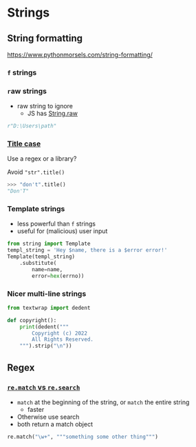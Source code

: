 # Strings

## String formatting

https://www.pythonmorsels.com/string-formatting/

### `f` strings

### `r`aw strings
-   raw string to ignore
    -   JS has [String.raw](https://developer.mozilla.org/en-US/docs/Web/JavaScript/Reference/Global_Objects/String/raw)

```python
r"D:\Users\path"
```

### [Title case](https://www.pythonmorsels.com/title-case-in-python/)

Use a regex or a library?

Avoid `"str".title()`

```python
>>> "don't".title()
"Don'T"
```



### Template strings

* less powerful than `f` strings
* useful for (malicious) user input
```python
from string import Template
templ_string = 'Hey $name, there is a $error error!'
Template(templ_string)
    .substitute(
        name=name,
        error=hex(errno))
```


### Nicer multi-line strings

```python
from textwrap import dedent

def copyright():
    print(dedent("""
        Copyright (c) 2022
        All Rights Reserved.
    """).strip("\n"))
```

## Regex

### [`re.match` vs `re.search`](https://stackoverflow.com/a/180993/8479344)

-   `match` at the beginning of the string, or `match` the entire string
    -   faster
-   Otherwise use search
-   both return a match object

```python
re.match("\w+", """something some other thing""")
```

